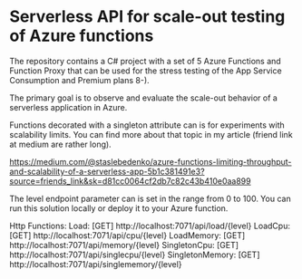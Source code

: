 # Serverless API for scale-out testing of Azure functions 
The repository contains a C# project with a set of 5 Azure Functions and Function Proxy that
can be used for the stress testing of the App Service Consumption and Premium plans 8-).

The primary goal is to observe and evaluate the scale-out behavior of a serverless application in Azure.

Functions decorated with a singleton attribute can is for experiments with scalability limits.
You can find more about that topic in my article (friend link at medium are rather long).

https://medium.com/@staslebedenko/azure-functions-limiting-throughput-and-scalability-of-a-serverless-app-5b1c381491e3?source=friends_link&sk=d81cc0064cf2db7c82c43b410e0aa899


The level endpoint parameter can is set in the range from 0 to 100.
You can run this solution locally or deploy it to your Azure function.

Http Functions:
        Load: [GET] http://localhost:7071/api/load/{level}
        LoadCpu: [GET] http://localhost:7071/api/cpu/{level}
        LoadMemory: [GET] http://localhost:7071/api/memory/{level}
        SingletonCpu: [GET] http://localhost:7071/api/singlecpu/{level}
        SingletonMemory: [GET] http://localhost:7071/api/singlememory/{level}
